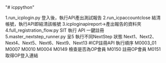 "# icppython" 

1.run_icplogin.py 登入後，執行API產出測試報告
2.run_icpaccountclose 結清帳號，執行API即結清該帳號
3.icploginapireport->產出報告的資料夾
4.full_registration_flow.py SIT 執行 API 一鍵註冊
5.master_nextstep_runner.py
呈5 執行不同NextStep 狀態
Next1、Next2、Next4、Next5、Next6、Next9、Next13
#ICP註冊API 執行順序
M0003_01
M0007
M0010
M0004
M0149 檢查是否為OP會員
M0150 註冊OP會員
M0151 取得OP登入連結



